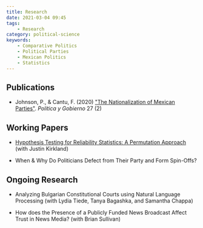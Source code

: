 ```yaml
---
title: Research
date: 2021-03-04 09:45
tags:
    - Research
category: political-science
keywords:
    - Comparative Politics
    - Political Parties
    - Mexican Politics
    - Statistics
---
```



## Publications

- Johnson, P., & Cantu, F. (2020) ["The Nationalization of Mexican Parties"](https://www.politicaygobierno.cide.edu/index.php/pyg/article/view/1276/1029). *Política y Gobierno* 27 (2)

## Working Papers

- [Hypothesis Testing for Reliability Statistics: A Permutation Approach](https://www.dropbox.com/s/d7eqv5hxl2ycne6/Johnson%20%26%20Kirkland%20-%20Hypothesis%20Testing%20for%20Reliability%20Statistics.pdf?dl=0) (with Justin Kirkland)

- When & Why Do Politicians Defect from Their Party and Form Spin-Offs?

## Ongoing Research

- Analyzing Bulgarian Constitutional Courts using Natural Language Processing (with Lydia Tiede, Tanya Bagashka, and Samantha Chappa)

- How does the Presence of a Publicly Funded News Broadcast Affect Trust in News Media? (with Brian Sullivan)

